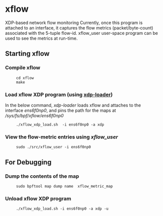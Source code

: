 # xflow
XDP-based network flow monitoring
Currently, once this program is attached to an interface, it captures the flow metrics (packet/byte-count) associated with the 5-tuple flow-id.
xflow_user user-space program can be used to see the metrics at run-time.

## Starting xflow

### Compile xflow
```shell
     cd xflow
     make
```

### Load xflow XDP program (using [xdp-loader](https://github.com/xdp-project/xdp-tools/tree/master/xdp-loader))
In the below command, _xdp-loader_ loads xflow and attaches to the interface _ens6f0np0_, and pins the path for the maps at _/sys/fs/bpf/xflow/ens6f0np0_

```shell
     ./xflow_xdp_load.sh  -i ens6f0np0 -a xdp
```

### View the flow-metric entries using _xflow_user_
```shell
     sudo ./src/xflow_user -i ens6f0np0
```
## For Debugging

### Dump the contents of the map
```shell
     sudo bpftool map dump name  xflow_metric_map
```

### Unload xflow XDP program
```shell
     ./xflow_xdp_load.sh -i ens6f0np0 -a xdp -u
```

